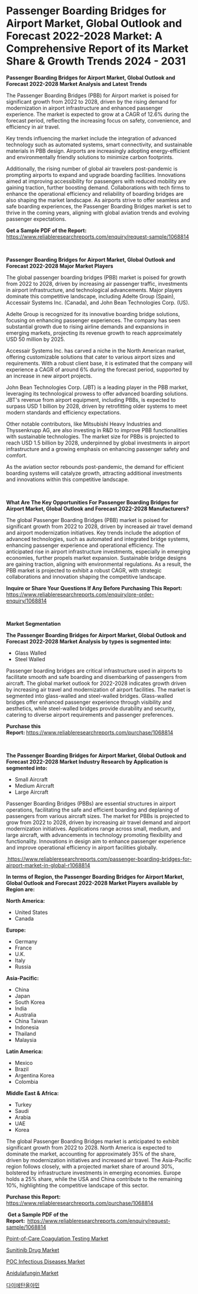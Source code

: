 <p><h1>Passenger Boarding Bridges for Airport Market, Global Outlook and Forecast 2022-2028 Market: A Comprehensive Report of its Market Share & Growth Trends 2024 - 2031</h1></p><p><strong>Passenger Boarding Bridges for Airport Market, Global Outlook and Forecast 2022-2028 Market Analysis and Latest Trends</strong></p>
<p><p>The Passenger Boarding Bridges (PBB) for Airport market is poised for significant growth from 2022 to 2028, driven by the rising demand for modernization in airport infrastructure and enhanced passenger experience. The market is expected to grow at a CAGR of 12.6% during the forecast period, reflecting the increasing focus on safety, convenience, and efficiency in air travel. </p><p>Key trends influencing the market include the integration of advanced technology such as automated systems, smart connectivity, and sustainable materials in PBB design. Airports are increasingly adopting energy-efficient and environmentally friendly solutions to minimize carbon footprints. </p><p>Additionally, the rising number of global air travelers post-pandemic is prompting airports to expand and upgrade boarding facilities. Innovations aimed at improving accessibility for passengers with reduced mobility are gaining traction, further boosting demand. Collaborations with tech firms to enhance the operational efficiency and reliability of boarding bridges are also shaping the market landscape. As airports strive to offer seamless and safe boarding experiences, the Passenger Boarding Bridges market is set to thrive in the coming years, aligning with global aviation trends and evolving passenger expectations.</p></p>
<p><strong>Get a Sample PDF of the Report:&nbsp;</strong> <a href="https://www.reliableresearchreports.com/enquiry/request-sample/1068814">https://www.reliableresearchreports.com/enquiry/request-sample/1068814</a></p>
<p>&nbsp;</p>
<p><strong>Passenger Boarding Bridges for Airport Market, Global Outlook and Forecast 2022-2028 Major Market Players</strong></p>
<p><p>The global passenger boarding bridges (PBB) market is poised for growth from 2022 to 2028, driven by increasing air passenger traffic, investments in airport infrastructure, and technological advancements. Major players dominate this competitive landscape, including Adelte Group (Spain), Accessair Systems Inc. (Canada), and John Bean Technologies Corp. (US).</p><p>Adelte Group is recognized for its innovative boarding bridge solutions, focusing on enhancing passenger experiences. The company has seen substantial growth due to rising airline demands and expansions in emerging markets, projecting its revenue growth to reach approximately USD 50 million by 2025.</p><p>Accessair Systems Inc. has carved a niche in the North American market, offering customizable solutions that cater to various airport sizes and requirements. With a robust client base, it is estimated that the company will experience a CAGR of around 6% during the forecast period, supported by an increase in new airport projects.</p><p>John Bean Technologies Corp. (JBT) is a leading player in the PBB market, leveraging its technological prowess to offer advanced boarding solutions. JBT's revenue from airport equipment, including PBBs, is expected to surpass USD 1 billion by 2028, driven by retrofitting older systems to meet modern standards and efficiency expectations.</p><p>Other notable contributors, like Mitsubishi Heavy Industries and Thyssenkrupp AG, are also investing in R&D to improve PBB functionalities with sustainable technologies. The market size for PBBs is projected to reach USD 1.5 billion by 2028, underpinned by global investments in airport infrastructure and a growing emphasis on enhancing passenger safety and comfort.</p><p>As the aviation sector rebounds post-pandemic, the demand for efficient boarding systems will catalyze growth, attracting additional investments and innovations within this competitive landscape.</p></p>
<p>&nbsp;</p>
<p><strong>What Are The Key Opportunities For Passenger Boarding Bridges for Airport Market, Global Outlook and Forecast 2022-2028 Manufacturers?</strong></p>
<p><p>The global Passenger Boarding Bridges (PBB) market is poised for significant growth from 2022 to 2028, driven by increased air travel demand and airport modernization initiatives. Key trends include the adoption of advanced technologies, such as automated and integrated bridge systems, enhancing passenger experience and operational efficiency. The anticipated rise in airport infrastructure investments, especially in emerging economies, further propels market expansion. Sustainable bridge designs are gaining traction, aligning with environmental regulations. As a result, the PBB market is projected to exhibit a robust CAGR, with strategic collaborations and innovation shaping the competitive landscape.</p></p>
<p><strong>Inquire or Share Your Questions If Any Before Purchasing This Report:</strong> <a href="https://www.reliableresearchreports.com/enquiry/pre-order-enquiry/1068814">https://www.reliableresearchreports.com/enquiry/pre-order-enquiry/1068814</a></p>
<p>&nbsp;</p>
<p><strong>Market Segmentation</strong></p>
<p><strong>The Passenger Boarding Bridges for Airport Market, Global Outlook and Forecast 2022-2028 Market Analysis by types is segmented into:</strong></p>
<p><ul><li>Glass Walled</li><li>Steel Walled</li></ul></p>
<p><p>Passenger boarding bridges are critical infrastructure used in airports to facilitate smooth and safe boarding and disembarking of passengers from aircraft. The global market outlook for 2022-2028 indicates growth driven by increasing air travel and modernization of airport facilities. The market is segmented into glass-walled and steel-walled bridges. Glass-walled bridges offer enhanced passenger experience through visibility and aesthetics, while steel-walled bridges provide durability and security, catering to diverse airport requirements and passenger preferences.</p></p>
<p><strong>Purchase this Report:&nbsp;</strong><a href="https://www.reliableresearchreports.com/purchase/1068814">https://www.reliableresearchreports.com/purchase/1068814</a></p>
<p>&nbsp;</p>
<p><strong>The Passenger Boarding Bridges for Airport Market, Global Outlook and Forecast 2022-2028 Market Industry Research by Application is segmented into:</strong></p>
<p><ul><li>Small Aircraft</li><li>Medium Aircraft</li><li>Large Aircraft</li></ul></p>
<p><p>Passenger Boarding Bridges (PBBs) are essential structures in airport operations, facilitating the safe and efficient boarding and deplaning of passengers from various aircraft sizes. The market for PBBs is projected to grow from 2022 to 2028, driven by increasing air travel demand and airport modernization initiatives. Applications range across small, medium, and large aircraft, with advancements in technology promoting flexibility and functionality. Innovations in design aim to enhance passenger experience and improve operational efficiency in airport facilities globally.</p></p>
<p><a href="https://www.reliableresearchreports.com/passenger-boarding-bridges-for-airport-market-in-global-r1068814">&nbsp;https://www.reliableresearchreports.com/passenger-boarding-bridges-for-airport-market-in-global-r1068814</a></p>
<p><strong>In terms of Region, the Passenger Boarding Bridges for Airport Market, Global Outlook and Forecast 2022-2028 Market Players available by Region are:</strong></p>
<p>
    <p> <strong> North America: </strong>
        <ul>
            <li>United States</li>
            <li>Canada</li>
        </ul>
        </p> 
    <p> <strong> Europe: </strong>
        <ul>
            <li>Germany</li>
            <li>France</li>
            <li>U.K.</li>
            <li>Italy</li>
            <li>Russia</li>
        </ul>
        </p> 
    <p> <strong> Asia-Pacific: </strong>
        <ul>
            <li>China</li>
            <li>Japan</li>
            <li>South Korea</li>
            <li>India</li>
            <li>Australia</li>
            <li>China Taiwan</li>
            <li>Indonesia</li>
            <li>Thailand</li>
            <li>Malaysia</li>
        </ul>
        </p> 
    <p> <strong> Latin America: </strong>
        <ul>
            <li>Mexico</li>
            <li>Brazil</li>
            <li>Argentina Korea</li>
            <li>Colombia</li>
        </ul>
        </p> 
    <p> <strong> Middle East & Africa: </strong>
        <ul>
            <li>Turkey</li>
            <li>Saudi</li>
            <li>Arabia</li>
            <li>UAE</li>
            <li>Korea</li>
        </ul>
    </p>
    </p>
<p><p>The global Passenger Boarding Bridges market is anticipated to exhibit significant growth from 2022 to 2028. North America is expected to dominate the market, accounting for approximately 35% of the share, driven by modernization initiatives and increased air travel. The Asia-Pacific region follows closely, with a projected market share of around 30%, bolstered by infrastructure investments in emerging economies. Europe holds a 25% share, while the USA and China contribute to the remaining 10%, highlighting the competitive landscape of this sector.</p></p>
<p><strong>Purchase this Report: </strong><a href="https://www.reliableresearchreports.com/purchase/1068814">https://www.reliableresearchreports.com/purchase/1068814</a></p>
<p>&nbsp;<strong>Get a Sample PDF of the Report:&nbsp;&nbsp;</strong><a href="https://www.reliableresearchreports.com/enquiry/request-sample/1068814">https://www.reliableresearchreports.com/enquiry/request-sample/1068814</a></p>
<p><strong></strong></p>
<p><p><a href="https://issuu.com/reportprime-2/docs/point-of-care-coagulation-testing-m_7fc10157b0f012">Point-of-Care Coagulation Testing Market</a></p><p><a href="https://www.linkedin.com/pulse/global-sunitinib-drug-market-focus-product-type-125-mg-capsules25-34hmf?trackingId=K0yyVOQdRJqhcNzyydiRRg%3D%3D">Sunitinib Drug Market</a></p><p><a href="https://issuu.com/reportprime-2/docs/poc-infectious-diseases-market-size_b9fa095afa536c">POC Infectious Diseases Market</a></p><p><a href="https://www.linkedin.com/pulse/strategic-roadmap-success-global-anidulafungin-market-analysis2024-yh03f?trackingId=xhkQgw3SQ%2FuViXEJvtIZBA%3D%3D">Anidulafungin Market</a></p><p><a href="https://medium.com/@deangaylotyrd8909867/%EA%B8%80%EB%A1%9C%EB%B2%8C-%EB%8B%A4%EC%9D%B4-%EC%97%90%ED%83%84%EC%98%AC%EC%95%84%EB%AF%BC-%EC%8B%9C%EC%9E%A5%EC%9D%80-2024%EB%85%84%EB%B6%80%ED%84%B0-2031%EB%85%84%EA%B9%8C%EC%A7%80-%EC%97%B0%ED%8F%89%EA%B7%A0-%EC%84%B1%EC%9E%A5%EB%A5%A0-cagr-14-%EB%A1%9C-%EC%84%B1%EC%9E%A5%ED%95%A0-%EA%B2%83%EC%9C%BC%EB%A1%9C-%EC%98%88%EC%83%81%EB%90%A9%EB%8B%88%EB%8B%A4-75bcf2b97ff0">다이에탄올아민</a></p></p>